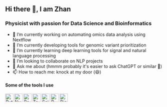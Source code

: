 ## Hi there 👋, I am Zhan

### Physicist with passion for Data Science and Bioinformatics

- 🔭 I’m currently working on automating omics data analysis using Nextflow
- 🔭 I’m currently developing tools for genomic variant prioritization
- 🌱 I’m currently learning deep learning tools for signal and natural language processing
- 👯 I’m looking to collaborate on NLP projects
- 💬 Ask me about (hmmm probably it's easier to ask ChatGPT or similar 🤔)
- 📫 How to reach me: knock at my door (😄)

#### Some of the tools I use

<img align="left" alt="Python" height="26px" src="https://raw.githubusercontent.com/gilbarbara/logos/master/logos/python.svg" />
<img align="left" alt="Numpy" height="26px" src="https://upload.wikimedia.org/wikipedia/commons/3/31/NumPy_logo_2020.svg" />
<img align="left" alt="Pandas" height="26px" src="https://upload.wikimedia.org/wikipedia/commons/e/ed/Pandas_logo.svg" />
<img align="left" alt="Tensorflow" height="26px" src="https://raw.githubusercontent.com/gilbarbara/logos/master/logos/tensorflow.svg" />
<img align="left" alt="Scikit-image" height="26px" src="https://upload.wikimedia.org/wikipedia/commons/3/38/Scikit-image_logo.png" />
<img align="left" alt="R" height="26px" src="https://upload.wikimedia.org/wikipedia/commons/1/1b/R_logo.svg" />
<img align="left" alt="Bioconductor" height="26px" src="https://upload.wikimedia.org/wikipedia/commons/e/e4/Bioconductor_logo_rgb.jpg" />

<!--
**zhanyinx/zhanyinx** is a ✨ _special_ ✨ repository because its `README.md` (this file) appears on your GitHub profile.

Here are some ideas to get you started:

- 🔭 I’m currently working on ...
- 🌱 I’m currently learning ...
- 👯 I’m looking to collaborate on ...
- 🤔 I’m looking for help with ...
- 💬 Ask me about ...
- 📫 How to reach me: ...
- 😄 Pronouns: ...
- ⚡ Fun fact: ...
-->
